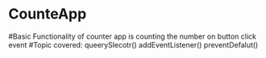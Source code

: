# CounteApp
#Basic Functionality of counter app is counting the number on button click event
#Topic covered:
queerySlecotr()
addEventListener()
preventDefalut()
